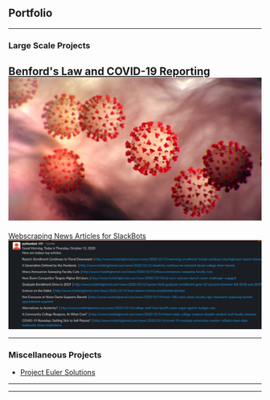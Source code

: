 ## Portfolio

---

### Large Scale Projects

[Benford's Law and COVID-19 Reporting](/covid-benford)
<img src="images/COVID Pic.jpg"/>
---
[Webscraping News Articles for SlackBots](/scraping-articles)
<img src="images/End Result Screenshot.PNG"/>

---

### Miscellaneous Projects

- [Project Euler Solutions](http://jrutowski.github.io/project-euler)

---




---
<!-- Remove above link if you don't want to attibute -->
